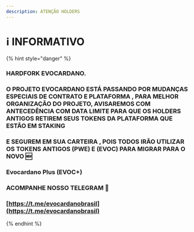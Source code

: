 ```yaml
---
description: ATENÇÃO HOLDERS
---
```


# ℹ INFORMATIVO

{% hint style="danger" %}
### HARDFORK EVOCARDANO.

### O PROJETO EVOCARDANO ESTÁ PASSANDO POR MUDANÇAS ESPECIAIS DE CONTRATO E PLATAFORMA , PARA MELHOR ORGANIZAÇÃO DO PROJETO, AVISAREMOS COM ANTECEDÊNCIA COM DATA LIMITE PARA QUE OS HOLDERS ANTIGOS RETIREM SEUS TOKENS DA PLATAFORMA QUE ESTÃO EM STAKING

### E SEGUREM EM SUA CARTEIRA , POIS TODOS IRÃO UTILIZAR OS TOKENS ANTIGOS (PWE) E (EVOC) PARA MIGRAR PARA O NOVO 🆕

### Evocardano Plus (EVOC+)&#x20;

### ACOMPANHE NOSSO TELEGRAM 🔽

### &#x20;[https://t.me/evocardanobrasil](https://t.me/evocardanobrasil)


{% endhint %}
